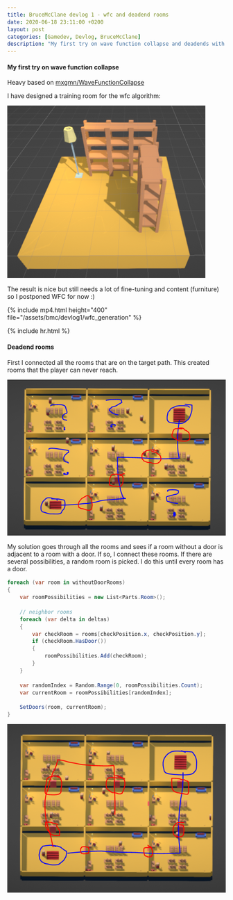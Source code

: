 ```yaml
---
title: BruceMcClane devlog 1 - wfc and deadend rooms
date: 2020-06-18 23:11:00 +0200
layout: post
categories: [Gamedev, Devlog, BruceMcClane]
description: "My first try on wave function collapse and deadends with doors!"
---
```

#### My first try on wave function collapse
Heavy based on [mxgmn/WaveFunctionCollapse](https://github.com/mxgmn/WaveFunctionCollapse)

I have designed a training room for the wfc algorithm:

![WFC training room](/assets/bmc/devlog1/wfc_training.PNG)

The result is nice but still needs a lot of fine-tuning and content (furniture) so I postponed WFC for now :)

{% include mp4.html height="400" file="/assets/bmc/devlog1/wfc_generation" %}

{% include hr.html %}

#### Deadend rooms
First I connected all the rooms that are on the target path. This created rooms that the player can never reach.

![Deadend no doors](/assets/bmc/devlog1/deadend_nodoors.PNG)

My solution goes through all the rooms and sees if a room without a door is adjacent to a room with a door. If so, I connect these rooms. If there are several possibilities, a random room is picked. I do this until every room has a door.

```csharp
foreach (var room in withoutDoorRooms)
{
    var roomPossibilities = new List<Parts.Room>();

    // neighbor rooms
    foreach (var delta in deltas)
    {
        var checkRoom = rooms[checkPosition.x, checkPosition.y];
        if (checkRoom.HasDoor())
        {
            roomPossibilities.Add(checkRoom);
        }
    }

    var randomIndex = Random.Range(0, roomPossibilities.Count);
    var currentRoom = roomPossibilities[randomIndex];

    SetDoors(room, currentRoom);
}
```
![Deadend doors](/assets/bmc/devlog1/deadend_doors.PNG)
